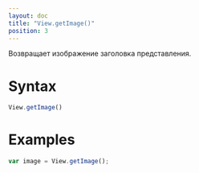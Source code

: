 ```yaml
---
layout: doc
title: "View.getImage()"
position: 3
---
```


Возвращает изображение заголовка представления.

# Syntax

```js
View.getImage()
```

# Examples

```js
var image = View.getImage();
```
